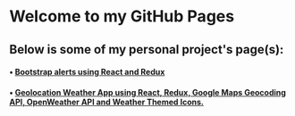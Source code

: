# Welcome to my GitHub Pages

## Below is some of my personal project's page(s):

#### &bull;&nbsp;<a href="https://teddynted.github.io/react-bootstrap-alerts/">Bootstrap alerts using React and Redux</a>
#### &bull;&nbsp;<a href="https://teddynted.github.io/geolocation-weather-app/">Geolocation Weather App using React, Redux, Google Maps Geocoding API, OpenWeather API and Weather Themed Icons.</a>


